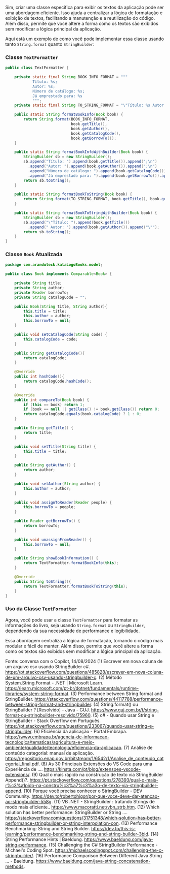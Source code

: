Sim, criar uma classe específica para exibir os textos da aplicação pode ser uma abordagem eficiente. Isso ajuda a centralizar a lógica de formatação e exibição de textos, facilitando a manutenção e a reutilização do código. Além disso, permite que você altere a forma como os textos são exibidos sem modificar a lógica principal da aplicação.

Aqui está um exemplo de como você pode implementar essa classe usando tanto `String.format` quanto `StringBuilder`:

### Classe `TextFormatter`
```java
public class TextFormatter {

    private static final String BOOK_INFO_FORMAT = """
            Título: %s;
            Autor: %s;
            Número de catálogo: %s;
            Já emprestado para: %s
            """;
    private static final String TO_STRING_FORMAT = "\"Título: %s Autor: %s\"";

    public static String formatBookInfo(Book book) {
        return String.format(BOOK_INFO_FORMAT, 
                             book.getTitle(), 
                             book.getAuthor(), 
                             book.getCatalogCode(), 
                             book.getBorrowTo());
    }

    public static String formatBookInfoWithBuilder(Book book) {
        StringBuilder sb = new StringBuilder();
        sb.append("Título: ").append(book.getTitle()).append(";\n")
          .append("Autor: ").append(book.getAuthor()).append(";\n")
          .append("Número de catálogo: ").append(book.getCatalogCode()).append(";\n")
          .append("Já emprestado para: ").append(book.getBorrowTo()).append("\n");
        return sb.toString();
    }

    public static String formatBookToString(Book book) {
        return String.format(TO_STRING_FORMAT, book.getTitle(), book.getAuthor());
    }

    public static String formatBookToStringWithBuilder(Book book) {
        StringBuilder sb = new StringBuilder();
        sb.append("\"Título: ").append(book.getTitle())
          .append(" Autor: ").append(book.getAuthor()).append("\"");
        return sb.toString();
    }
}
```

### Classe `Book` Atualizada
```java
package com.aranduteck.kataLogoBooks.model;

public class Book implements Comparable<Book> {

    private String title;
    private String author;
    private Reader borrowTo;
    private String catalogCode = "";

    public Book(String title, String author){
        this.title = title;
        this.author = author;
        this.borrowTo = null;
    }

    public void setCatalogCode(String code) {
        this.catalogCode = code;
    }

    public String getCatalogCode(){
        return catalogCode;
    }

    @Override
    public int hashCode(){
        return catalogCode.hashCode();
    }

    @Override
    public int compareTo(Book book) {
        if (this == book) return 1;
        if (book == null || getClass() != book.getClass()) return 0;
        return catalogCode.equals(book.catalogCode) ? 1 : 0;
    }

    public String getTitle() {
        return title;
    }

    public void setTitle(String title) {
        this.title = title;
    }

    public String getAuthor() {
        return author;
    }

    public void setAuthor(String author) {
        this.author = author;    
    }

    public void assignToReader(Reader people) {
        this.borrowTo = people;    
    }

    public Reader getBorrowTo() {
        return borrowTo;
    }

    public void unassignFromReader() {
        this.borrowTo = null;    
    }

    public String showBookInformation() {
        return TextFormatter.formatBookInfo(this);
    }

    @Override
    public String toString(){
        return TextFormatter.formatBookToString(this);
    }
}
```

### Uso da Classe `TextFormatter`
Agora, você pode usar a classe `TextFormatter` para formatar as informações do livro, seja usando `String.format` ou `StringBuilder`, dependendo da sua necessidade de performance e legibilidade.

Essa abordagem centraliza a lógica de formatação, tornando o código mais modular e fácil de manter. Além disso, permite que você altere a forma como os textos são exibidos sem modificar a lógica principal da aplicação.

Fonte: conversa com o Copilot, 14/08/2024
(1) Escrever em nova coluna de um arquivo csv usando StringBuilder c#. https://pt.stackoverflow.com/questions/485828/escrever-em-nova-coluna-de-um-arquivo-csv-usando-stringbuilder-c.
(2) Método System.String.Format - .NET | Microsoft Learn. https://learn.microsoft.com/pt-br/dotnet/fundamentals/runtime-libraries/system-string-format.
(3) Performance between String.format and StringBuilder. https://stackoverflow.com/questions/44117788/performance-between-string-format-and-stringbuilder.
(4) String.format() ou StringBuilder ? [Resolvido] - Java - GUJ. https://www.guj.com.br/t/string-format-ou-stringbuilder-resolvido/75960.
(5) c# - Quando usar String e StringBuilder - Stack Overflow em Português. https://pt.stackoverflow.com/questions/233067/quando-usar-string-e-stringbuilder.
(6) Eficiência da aplicação - Portal Embrapa. https://www.embrapa.br/agencia-de-informacao-tecnologica/tematicas/agricultura-e-meio-ambiente/qualidade/tecnologia/eficiencia-da-aplicacao.
(7) Análise de conteúdo categorial: manual de aplicação. https://repositorio.enap.gov.br/bitstream/1/6542/1/Analise_de_conteudo_categorial_final.pdf.
(8) As 30 Principais Extensões do VS Code para uma Experiência de .... https://kinsta.com/pt/blog/extensoes-vscode-extensions/.
(9) Qual o mais rápido na construção de texto via StringBuilder Append()?. https://pt.stackoverflow.com/questions/278393/qual-o-mais-r%c3%a1pido-na-constru%c3%a7%c3%a3o-de-texto-via-stringbuilder-append.
(10) Porque você precisa conhecer o StringBuilder - DEV Community. https://dev.to/robertohigor/por-que-voce-deve-dar-atencao-ao-stringbuilder-558g.
(11) VB .NET - StringBuilder : tratando Strings de modo mais eficiente.. https://www.macoratti.net/vbn_strb.htm.
(12) Which solution has better performance: StringBuilder or String .... https://stackoverflow.com/questions/31751348/which-solution-has-better-performance-stringbuilder-or-string-interpolation-con.
(13) Performance Benchmarking: String and String Builder. https://dev.to/this-is-learning/performance-benchmarking-string-and-string-builder-3bid.
(14) String Performance Hints | Baeldung. https://www.baeldung.com/java-string-performance.
(15) Challenging the C# StringBuilder Performance - Michael's Coding Spot. https://michaelscodingspot.com/challenging-the-c-stringbuilder/.
(16) Performance Comparison Between Different Java String ... - Baeldung. https://www.baeldung.com/java-string-concatenation-methods.
